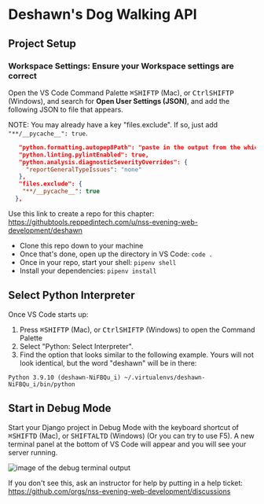 # Deshawn's Dog Walking API

## Project Setup

### Workspace Settings: Ensure your Workspace settings are correct
Open the VS Code Command Palette <kbd>⌘</kbd><kbd>SHIFT</kbd><kbd>P</kbd> (Mac), or <kbd>Ctrl</kbd><kbd>SHIFT</kbd><kbd>P</kbd> (Windows), and search for **Open User Settings (JSON)**, and add the following JSON to file that appears.

NOTE: You may already have a key "files.exclude". If so, just add `"**/__pycache__": true`.

```json
   "python.formatting.autopep8Path": "paste in the output from the which command",
   "python.linting.pylintEnabled": true,
   "python.analysis.diagnosticSeverityOverrides": {
     "reportGeneralTypeIssues": "none"
   },
   "files.exclude": {
    "**/__pycache__": true
  },
```

Use this link to create a repo for this chapter: https://githubtools.reppedintech.com/u/nss-evening-web-development/deshawn
- Clone this repo down to your machine
- Once that's done, open up the directory in VS Code: `code .`
- Once in your repo, start your shell: `pipenv shell`
- Install your dependencies: `pipenv install`

## Select Python Interpreter

Once VS Code starts up:

1. Press <kbd>⌘</kbd><kbd>SHIFT</kbd><kbd>P</kbd> (Mac), or <kbd>Ctrl</kbd><kbd>SHIFT</kbd><kbd>P</kbd> (Windows) to open the Command Palette
2. Select "Python: Select Interpreter".
3. Find the option that looks similar to the following example. Yours will not look identical, but the word "deshawn" will be in there:

`Python 3.9.10 (deshawn-NiFBQu_i) ~/.virtualenvs/deshawn-NiFBQu_i/bin/python`

## Start in Debug Mode

Start your Django project in Debug Mode with the keyboard shortcut of <kbd>⌘</kbd><kbd>SHIFT</kbd><kbd>D</kbd> (Mac), or <kbd>SHIFT</kbd><kbd>ALT</kbd><kbd>D</kbd> (Windows) (Or you can try to use F5). A new terminal panel at the bottom of VS Code will appear and you will see your server running.

![image of the debug terminal output](./images/debug-terminal.png)

If you don't see this, ask an instructor for help by putting in a help ticket: https://github.com/orgs/nss-evening-web-development/discussions
